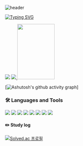 <!--
**seyi103/seyi103** is a ✨ _special_ ✨ repository because its `README.md` (this file) appears on your GitHub profile.

Here are some ideas to get you started:

- 🔭 I’m currently working on ...
- 🌱 I’m currently learning ...
- 👯 I’m looking to collaborate on ...
- 🤔 I’m looking for help with ...
- 💬 Ask me about ...
- 📫 How to reach me: ...
- 😄 Pronouns: ...
- ⚡ Fun fact: ...
-->
![header](https://capsule-render.vercel.app/api?type=waving&text=🐧🐧🐧&height=150&color=87CEFA&fontColor=fff)


[![Typing SVG](https://readme-typing-svg.herokuapp.com/?colorfffd&lines=Study+with+me?🐯🐧😆&font=Redressed&size=40)](https://git.io/typing-svg)

<a href="https://opgc.me/#/users/seyi103" target="_blank"><img src="https://api.opgc.me/githubs/users/seyi103/tag/?theme=basic" /></a>
<a href="s" style="height:180px">
  <img src="https://github-readme-stats.vercel.app/api/top-langs/?username=seyi103&exclude_repo=seyi103.github.io&layout=compact&theme=tokyonight" />
</a>
<a href="s">
  <img src="https://raw.githubusercontent.com/seyi103/github-stats-transparent/output/generated/languages.svg" height="180px" width="49.2%" />
</a>

[![Ashutosh's github activity graph](https://github-readme-activity-graph.cyclic.app/graph?username=seyi103&theme=dracula)]

### 🛠 Languages and Tools

<img src="https://img.shields.io/badge/C-00ADD8?style=flat-square&logo=C&logoColor=white"/> </t>
<img src="https://img.shields.io/badge/C++-1E90FF?style=flat-square&logo=C++&logoColor=white"/>
<img src="https://img.shields.io/badge/Python-3776AB?style=flat-square&logo=Python&logoColor=white"/>
<img src="https://img.shields.io/badge/CSS3-1572B6?style=flat-square&logo=CSS3&logoColor=white"/> </t>
<img src="https://img.shields.io/badge/HTML5-E34F26?style=flat-square&logo=HTML5&logoColor=white"/> 
<img src="https://img.shields.io/badge/JavaScript-F7DF1E?style=flat-square&logo=JavaScript&logoColor=white"/>
<img src="https://img.shields.io/badge/Node.js-339933?style=flat-square&logo=Node.js&logoColor=white"/>
<img src="https://img.shields.io/badge/Linux-FCC624?style=flat-square&logo=Linux&logoColor=white"/>

#### :pencil2: Study log
[![Solved.ac 프로필](http://mazassumnida.wtf/api/v2/generate_badge?boj=seed14)](https://solved.ac/seed14)
